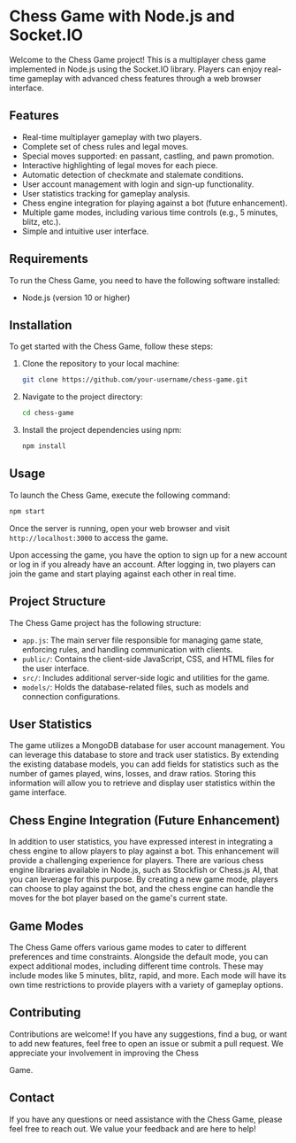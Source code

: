 # Chess Game with Node.js and Socket.IO

Welcome to the Chess Game project! This is a multiplayer chess game implemented in Node.js using the Socket.IO library. Players can enjoy real-time gameplay with advanced chess features through a web browser interface.

## Features

- Real-time multiplayer gameplay with two players.
- Complete set of chess rules and legal moves.
- Special moves supported: en passant, castling, and pawn promotion.
- Interactive highlighting of legal moves for each piece.
- Automatic detection of checkmate and stalemate conditions.
- User account management with login and sign-up functionality.
- User statistics tracking for gameplay analysis.
- Chess engine integration for playing against a bot (future enhancement).
- Multiple game modes, including various time controls (e.g., 5 minutes, blitz, etc.).
- Simple and intuitive user interface.

## Requirements

To run the Chess Game, you need to have the following software installed:

- Node.js (version 10 or higher)

## Installation

To get started with the Chess Game, follow these steps:

1. Clone the repository to your local machine:

   ```bash
   git clone https://github.com/your-username/chess-game.git
   ```

2. Navigate to the project directory:

   ```bash
   cd chess-game
   ```

3. Install the project dependencies using npm:

   ```bash
   npm install
   ```

## Usage

To launch the Chess Game, execute the following command:

```bash
npm start
```

Once the server is running, open your web browser and visit `http://localhost:3000` to access the game.

Upon accessing the game, you have the option to sign up for a new account or log in if you already have an account. After logging in, two players can join the game and start playing against each other in real time.

## Project Structure

The Chess Game project has the following structure:

- `app.js`: The main server file responsible for managing game state, enforcing rules, and handling communication with clients.
- `public/`: Contains the client-side JavaScript, CSS, and HTML files for the user interface.
- `src/`: Includes additional server-side logic and utilities for the game.
- `models/`: Holds the database-related files, such as models and connection configurations.

## User Statistics

The game utilizes a MongoDB database for user account management. You can leverage this database to store and track user statistics. By extending the existing database models, you can add fields for statistics such as the number of games played, wins, losses, and draw ratios. Storing this information will allow you to retrieve and display user statistics within the game interface.

## Chess Engine Integration (Future Enhancement)

In addition to user statistics, you have expressed interest in integrating a chess engine to allow players to play against a bot. This enhancement will provide a challenging experience for players. There are various chess engine libraries available in Node.js, such as Stockfish or Chess.js AI, that you can leverage for this purpose. By creating a new game mode, players can choose to play against the bot, and the chess engine can handle the moves for the bot player based on the game's current state.

## Game Modes

The Chess Game offers various game modes to cater to different preferences and time constraints. Alongside the default mode, you can expect additional modes, including different time controls. These may include modes like 5 minutes, blitz, rapid, and more. Each mode will have its own time restrictions to provide players with a variety of gameplay options.

## Contributing

Contributions are welcome! If you have any suggestions, find a bug, or want to add new features, feel free to open an issue or submit a pull request. We appreciate your involvement in improving the Chess

 Game.

## Contact

If you have any questions or need assistance with the Chess Game, please feel free to reach out. We value your feedback and are here to help!
